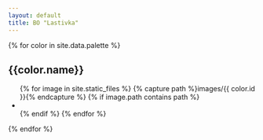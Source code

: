 ```yaml
---
layout: default
title: BO "Lastivka"
---
```

<div class="container">
  {% for color in site.data.palette %}
    <h2>{{color.name}}</h2>
    <ul class="image-gallery">
      {% for image in site.static_files %}
        {% capture path %}images/{{ color.id }}{% endcapture %}
        {% if image.path contains path %}
          <li>
            <a href="{{ site.baseurl }}{{ image.path }}">
              <img src="{{ site.baseurl }}{{ image.path }}" alt="" />
            </a>
          </li>
        {% endif %}
      {% endfor %}
    </ul>
  {% endfor %}
</div>

